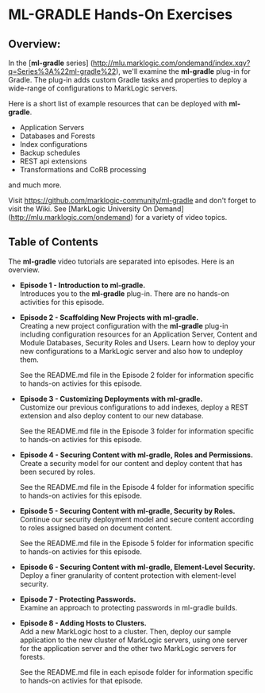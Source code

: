 # ML-GRADLE Hands-On Exercises 

## Overview:

In the [**ml-gradle** series] (http://mlu.marklogic.com/ondemand/index.xqy?q=Series%3A%22ml-gradle%22), we'll examine the **ml-gradle** plug-in for Gradle. The plug-in adds custom Gradle tasks and properties to deploy a wide-range of configurations to MarkLogic servers.

Here is a short list of example resources that can be deployed with **ml-gradle**.

* Application Servers
* Databases and Forests
* Index configurations
* Backup schedules
* REST api extensions
* Transformations and CoRB processing

and much more.

Visit <https://github.com/marklogic-community/ml-gradle> and don't forget to visit the Wiki. See [MarkLogic University On Demand] (http://mlu.marklogic.com/ondemand) for a variety of video topics.

## Table of Contents

The **ml-gradle** video tutorials are separated into episodes. Here is an overview.

* **Episode 1 - Introduction to ml-gradle.**  
	Introduces you to the **ml-gradle** plug-in. There are no hands-on activities for this episode.
	
* **Episode 2 - Scaffolding New Projects with ml-gradle.**  
	Creating a new project configuration with the **ml-gradle** plug-in including configuration resources for an Application Server, Content and Module Databases, Security Roles and Users. Learn how to deploy your new configurations to a MarkLogic server and also how to undeploy them.

	See the README.md file in the Episode 2 folder for information specific to hands-on activies for this episode.
 
* **Episode 3 - Customizing Deployments with ml-gradle.**  
	Customize our previous configurations to add indexes, deploy a REST extension and also deploy content to our new database.

	See the README.md file in the Episode 3 folder for information specific to hands-on activies for this episode.

* **Episode 4 - Securing Content with ml-gradle, Roles and Permissions.**  
	Create a security model for our content and deploy content that has been secured by roles.

	See the README.md file in the Episode 4 folder for information specific to hands-on activies for this episode.

* **Episode 5 - Securing Content with ml-gradle, Security by Roles.**  
	Continue our security deployment model and secure content according to roles assigned based on document content.

	See the README.md file in the Episode 5 folder for information specific to hands-on activies for this episode.

* **Episode 6 - Securing Content with ml-gradle, Element-Level Security.**  
	Deploy a finer granularity of content protection with element-level security.

* **Episode 7 - Protecting Passwords.**  
	Examine an approach to protecting passwords in ml-gradle builds.

* **Episode 8 - Adding Hosts to Clusters.**  
	Add a new MarkLogic host to a cluster. Then, deploy our sample application to the new cluster of MarkLogic servers, using one server for the application server and the other two MarkLogic servers for forests.

	See the README.md file in each episode folder for information specific to hands-on activies for that episode.